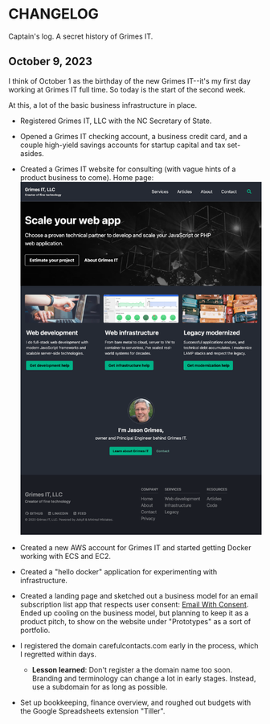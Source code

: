 # CHANGELOG

Captain's log. A secret history of Grimes IT.

## October 9, 2023

I think of October 1 as the birthday of the new Grimes IT--it's my first day working at Grimes IT full time. So today is the start of the second week.

At this, a lot of the basic business infrastructure in place.

- Registered Grimes IT, LLC with the NC Secretary of State.
- Opened a Grimes IT checking account, a business credit card, and a couple high-yield savings accounts for startup capital and tax set-asides.
- Created a Grimes IT website for consulting (with vague hints of a product business to come). Home page:
![Grimes IT home page screenshot](assets/images/changelog/2023-10-09-grimesit.com.png)
- Created a new AWS account for Grimes IT and started getting Docker working with ECS and EC2.
- Created a "hello docker" application for experimenting with infrastructure.
- Created a landing page and sketched out a business model for an email subscription list app that respects user consent: [Email With Consent](https://carefulcontacts.com). Ended up cooling on the business model, but planning to keep it as a product pitch, to show on the website under "Prototypes" as a sort of portfolio.

- I registered the domain carefulcontacts.com early in the process, which I regretted within days.
  - **Lesson learned**: Don't register a the domain name too soon. Branding and terminology can change a lot in early stages. Instead, use a subdomain for as long as possible.
- Set up bookkeeping, finance overview, and roughed out budgets with the Google Spreadsheets extension "Tiller". 

